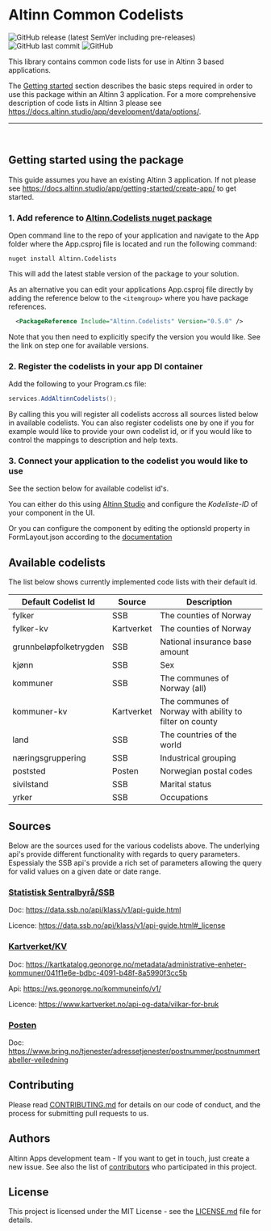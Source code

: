 # Altinn Common Codelists
![GitHub release (latest SemVer including pre-releases)](https://img.shields.io/github/v/release/altinn/codelists-lib-dotnet)
![GitHub last commit](https://img.shields.io/github/last-commit/altinn/codelists-lib-dotnet)
![GitHub](https://img.shields.io/github/license/altinn/codelists-lib-dotnet)

This library contains common code lists for use in Altinn 3 based applications. 

The [Getting started](#getting-started) section describes the basic steps required in order to use this package within an Altinn 3 application. For a more comprehensive description of code lists in Altinn 3 please see https://docs.altinn.studio/app/development/data/options/.
<hr>
<br/>  

## Getting started using the package

This guide assumes you have an existing Altinn 3 application. If not please see https://docs.altinn.studio/app/getting-started/create-app/ to get started.

### 1. Add reference to [Altinn.Codelists nuget package](https://www.nuget.org/packages/Altinn.Codelists)  
   Open command line to the repo of your application and navigate to the App folder where the App.csproj file is located and run the following command:

   ```shell
   nuget install Altinn.Codelists
   ```
   This will add the latest stable version of the package to your solution.

   As an alternative you can edit your applications App.csproj file directly by adding the reference below to the `<itemgroup>` where you have package references. 
   ```xml
     <PackageReference Include="Altinn.Codelists" Version="0.5.0" />     
   ```
   Note that you then need to explicitly specify the version you would like. See the link on step one for available versions.

### 2. Register the codelists in your app DI container  
   Add the following to your Program.cs file:
   ```csharp
   services.AddAltinnCodelists();
   ```
   By calling this you will register all codelists accross all sources listed below in available codelists. You can also register codelists one by one if you for example would like to provide your own codelist id, or if you would like to control the mappings to description and help texts.

### 3. Connect your application to the codelist you would like to use  
   See the section below for available codelist id's.

   You can either do this using [Altinn Studio](https://altinn.studio) and configure the *Kodeliste-ID* of your component in the UI.

   Or you can configure the component by editing the optionsId property in FormLayout.json according to the [documentation](https://docs.altinn.studio/app/development/data/options/#connect-the-component-to-options-code-list) 

## Available codelists
The list below shows currently implemented code lists with their default id.

| Default Codelist Id      | Source       | Description                                               |
|------------------------- | ------------ | --------------------------------------------------------- |
| fylker                   | SSB          | The counties of Norway                                    |
| fylker-kv                | Kartverket   | The counties of Norway                                    |
| grunnbeløpfolketrygden   | SSB          | National insurance base amount                            |
| kjønn                    | SSB          | Sex                                                       |
| kommuner                 | SSB          | The communes of Norway (all)                              |
| kommuner-kv              | Kartverket   | The communes of Norway with ability to filter on county   |
| land                     | SSB          | The countries of the world                                |
| næringsgruppering        | SSB          | Industrical grouping                                      |
| poststed                 | Posten       | Norwegian postal codes                                              |
| sivilstand               | SSB          | Marital status                                            |
| yrker                    | SSB          | Occupations                                               |



## Sources
Below are the sources used for the various codelists above. The underlying api's provide different functionality with regards to query parameters. Espessialy the SSB api's provide a rich set of parameters allowing the query for valid values on a given date or date range.

### [Statistisk Sentralbyrå/SSB](https://www.ssb.no/)
Doc: https://data.ssb.no/api/klass/v1/api-guide.html

Licence: https://data.ssb.no/api/klass/v1/api-guide.html#_license

### [Kartverket/KV](https://www.kartverket.no/)
Doc: https://kartkatalog.geonorge.no/metadata/administrative-enheter-kommuner/041f1e6e-bdbc-4091-b48f-8a5990f3cc5b

Api: https://ws.geonorge.no/kommuneinfo/v1/

Licence: https://www.kartverket.no/api-og-data/vilkar-for-bruk

### [Posten](https://www.bring.no)
Doc: https://www.bring.no/tjenester/adressetjenester/postnummer/postnummertabeller-veiledning

## Contributing
Please read [CONTRIBUTING.md](CONTRIBUTING.md) for details on our code of conduct, and the process for submitting pull requests to us.
## Authors
Altinn Apps development team - If you want to get in touch, just create a new issue.
See also the list of [contributors](https://github.com/Altinn/codelists-lib-dotnet/graphs/contributors) who participated in this project.
## License
This project is licensed under the MIT License - see the [LICENSE.md](LICENSE.md) file for details.